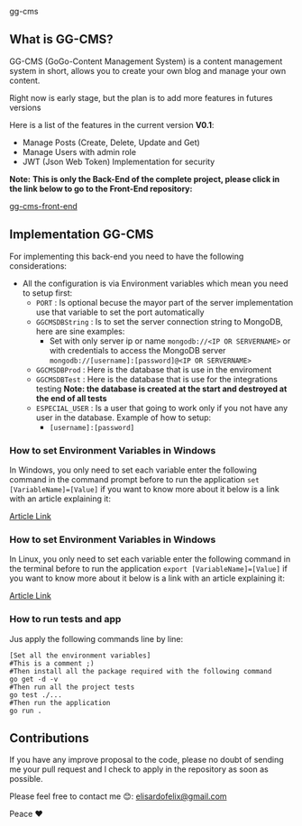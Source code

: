 gg-cms

## What is GG-CMS?
GG-CMS (GoGo-Content Management System) is a content management system in short, allows you to create your own blog and manage your own content.

Right now is early stage, but the plan is to add more features in futures versions

Here is a list of the features in the current version **V0.1**:
* Manage Posts (Create, Delete, Update and Get)
* Manage Users with admin role
* JWT (Json Web Token) Implementation for security

**Note:**
**This is only the Back-End of the complete project, please click in the link below to go to the Front-End repository:**

[gg-cms-front-end](https://github.com/elisardofelix/gg-cms-front-end/blob/master)

## Implementation GG-CMS
For implementing this back-end you need to have the following considerations:
* All the configuration is via Environment variables which mean you need to setup first:
    * `PORT` : Is optional becuse the mayor part of the server implementation use that variable to set the port automatically
    * `GGCMSDBString` : Is to set the server connection string to MongoDB, here are sine examples:
        * Set with only server ip or name `mongodb://<IP OR SERVERNAME>` or with credentials to access the MongoDB server `mongodb://[username]:[password]@<IP OR SERVERNAME>`
    * `GGCMSDBProd` : Here is the database that is use in the enviroment
    * `GGCMSDBTest` : Here is the database that is use for the integrations testing **Note: the database is created at the start and destroyed at the end of all tests**
    * `ESPECIAL_USER` : Is a user that going to work only if you not have any user in the database. Example of how to setup:
        * `[username]:[password]`

### How to set Environment Variables in Windows
In Windows, you only need to set each variable enter the following command in the command prompt before to run the application `set [VariableName]=[Value]` if you want to know more about it below is a link with an article explaining it:

[Article Link](https://ss64.com/nt/set.html)

### How to set Environment Variables in Windows
In Linux, you only need to set each variable enter the following command in the terminal before to run the application `export [VariableName]=[Value]` if you want to know more about it below is a link with an article explaining it:

[Article Link](https://www.cyberciti.biz/faq/set-environment-variable-linux/)

### How to run tests and app
Jus apply the following commands line by line:

```
[Set all the environment variables]
#This is a comment ;)
#Then install all the package required with the following command
go get -d -v
#Then run all the project tests
go test ./...
#Then run the application
go run .
```

## Contributions
If you have any improve proposal to the code, please no doubt of sending me your pull request and I check to apply in the repository as soon as possible.

Please feel free to contact  me 😊: [elisardofelix@gmail.com](mailto:elisardofelix@gmail.com)

Peace ❤

